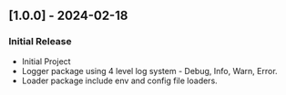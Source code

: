 ## [1.0.0] - 2024-02-18

### Initial Release
- Initial Project
- Logger package using 4 level log system - Debug, Info, Warn, Error.
- Loader package include env and config file loaders.